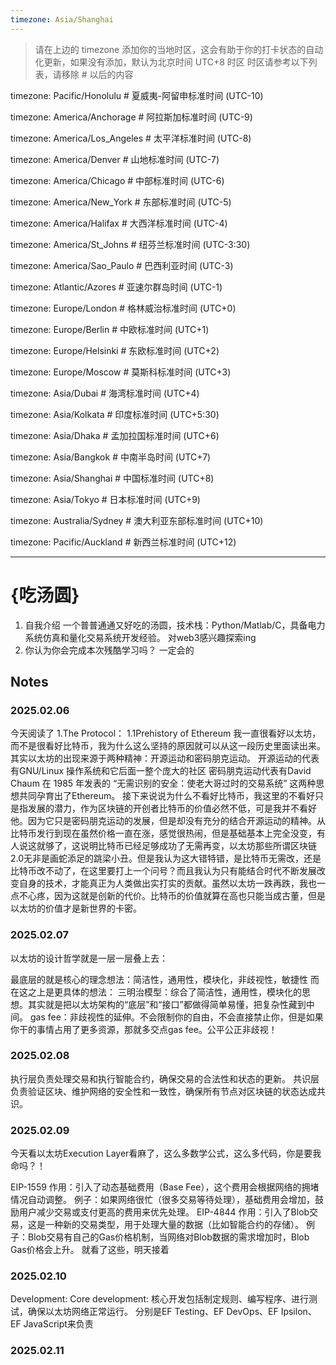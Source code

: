 ```yaml
---
timezone: Asia/Shanghai
---
```


> 请在上边的 timezone 添加你的当地时区，这会有助于你的打卡状态的自动化更新，如果没有添加，默认为北京时间 UTC+8 时区
> 时区请参考以下列表，请移除 # 以后的内容

timezone: Pacific/Honolulu # 夏威夷-阿留申标准时间 (UTC-10)

timezone: America/Anchorage # 阿拉斯加标准时间 (UTC-9)

timezone: America/Los_Angeles # 太平洋标准时间 (UTC-8)

timezone: America/Denver # 山地标准时间 (UTC-7)

timezone: America/Chicago # 中部标准时间 (UTC-6)

timezone: America/New_York # 东部标准时间 (UTC-5)

timezone: America/Halifax # 大西洋标准时间 (UTC-4)

timezone: America/St_Johns # 纽芬兰标准时间 (UTC-3:30)

timezone: America/Sao_Paulo # 巴西利亚时间 (UTC-3)

timezone: Atlantic/Azores # 亚速尔群岛时间 (UTC-1)

timezone: Europe/London # 格林威治标准时间 (UTC+0)

timezone: Europe/Berlin # 中欧标准时间 (UTC+1)

timezone: Europe/Helsinki # 东欧标准时间 (UTC+2)

timezone: Europe/Moscow # 莫斯科标准时间 (UTC+3)

timezone: Asia/Dubai # 海湾标准时间 (UTC+4)

timezone: Asia/Kolkata # 印度标准时间 (UTC+5:30)

timezone: Asia/Dhaka # 孟加拉国标准时间 (UTC+6)

timezone: Asia/Bangkok # 中南半岛时间 (UTC+7)

timezone: Asia/Shanghai # 中国标准时间 (UTC+8)

timezone: Asia/Tokyo # 日本标准时间 (UTC+9)

timezone: Australia/Sydney # 澳大利亚东部标准时间 (UTC+10)

timezone: Pacific/Auckland # 新西兰标准时间 (UTC+12)

---

# {吃汤圆}

1. 自我介绍   一个普普通通又好吃的汤圆，技术栈：Python/Matlab/C，具备电力系统仿真和量化交易系统开发经验。  对web3感兴趣探索ing
2. 你认为你会完成本次残酷学习吗？ 一定会的

## Notes

<!-- Content_START -->

### 2025.02.06

今天阅读了
1.The Protocol：
1.1Prehistory of Ethereum
我一直很看好以太坊，而不是很看好比特币，我为什么这么坚持的原因就可以从这一段历史里面读出来。
其实以太坊的出现来源于两种精神：开源运动和密码朋克运动。
开源运动的代表有GNU/Linux 操作系统和它后面一整个庞大的社区
密码朋克运动代表有David Chaum 在 1985 年发表的 “无需识别的安全：使老大哥过时的交易系统”
这两种思想共同孕育出了Ethereum。
接下来说说为什么不看好比特币，我这里的不看好只是指发展的潜力，作为区块链的开创者比特币的价值必然不低，可是我并不看好他。因为它只是密码朋克运动的发展，但是却没有充分的结合开源运动的精神。从比特币发行到现在虽然价格一直在涨，感觉很热闹，但是基础基本上完全没变，有人说这就够了，这说明比特币已经足够成功了无需再变，以太坊那些所谓区块链2.0无非是画蛇添足的跳梁小丑。但是我认为这大错特错，是比特币无需改，还是比特币改不动了，在这里要打上一个问号？而且我认为只有能结合时代不断发展改变自身的技术，才能真正为人类做出实打实的贡献。虽然以太坊一跌再跌，我也一点不心疼，因为这就是创新的代价。比特币的价值就算在高也只能当成古董，但是以太坊的价值才是新世界的卡密。

### 2025.02.07
以太坊的设计哲学就是一层一层叠上去：

最底层的就是核心的理念想法：简洁性，通用性，模块化，非歧视性，敏捷性
而在这之上是更具体的想法：
三明治模型：综合了简洁性，通用性，模块化的思想。其实就是把以太坊架构的“底层”和“接口”都做得简单易懂，把复杂性藏到中间。
gas fee：非歧视性的延伸。不会限制你的自由，不会直接禁止你，但是如果你干的事情占用了更多资源，那就多交点gas fee。公平公正非歧视！

### 2025.02.08
执行层负责处理交易和执行智能合约，确保交易的合法性和状态的更新。
共识层负责验证区块、维护网络的安全性和一致性，确保所有节点对区块链的状态达成共识。
### 2025.02.09
今天看以太坊Execution Layer看麻了，这么多数学公式，这么多代码，你是要我命吗？！

EIP-1559
作用：引入了动态基础费用（Base Fee），这个费用会根据网络的拥堵情况自动调整。
例子：如果网络很忙（很多交易等待处理），基础费用会增加，鼓励用户减少交易或支付更高的费用来优先处理。
EIP-4844
作用：引入了Blob交易，这是一种新的交易类型，用于处理大量的数据（比如智能合约的存储）。
例子：Blob交易有自己的Gas价格机制，当网络对Blob数据的需求增加时，Blob Gas价格会上升。
就看了这些，明天接着
### 2025.02.10
Development:
Core development:
核心开发包括制定规则、编写程序、进行测试，确保以太坊网络正常运行。
分别是EF Testing、EF DevOps、EF Ipsilon、EF JavaScript来负责

### 2025.02.11

<!-- Content_END -->
